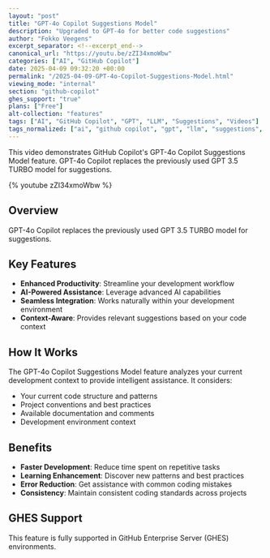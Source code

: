 ```yaml
---
layout: "post"
title: "GPT-4o Copilot Suggestions Model"
description: "Upgraded to GPT-4o for better code suggestions"
author: "Fokko Veegens"
excerpt_separator: <!--excerpt_end-->
canonical_url: "https://youtu.be/zZI34xmoWbw"
categories: ["AI", "GitHub Copilot"]
date: 2025-04-09 09:32:20 +00:00
permalink: "/2025-04-09-GPT-4o-Copilot-Suggestions-Model.html"
viewing_mode: "internal"
section: "github-copilot"
ghes_support: "true"
plans: ["Free"]
alt-collection: "features"
tags: ["AI", "GitHub Copilot", "GPT", "LLM", "Suggestions", "Videos"]
tags_normalized: ["ai", "github copilot", "gpt", "llm", "suggestions", "videos"]
---
```


This video demonstrates GitHub Copilot's GPT-4o Copilot Suggestions Model feature. GPT-4o Copilot replaces the previously used GPT 3.5 TURBO model for suggestions.<!--excerpt_end-->

{% youtube zZI34xmoWbw %}

## Overview

GPT-4o Copilot replaces the previously used GPT 3.5 TURBO model for suggestions.

## Key Features

- **Enhanced Productivity**: Streamline your development workflow
- **AI-Powered Assistance**: Leverage advanced AI capabilities
- **Seamless Integration**: Works naturally within your development environment
- **Context-Aware**: Provides relevant suggestions based on your code context

## How It Works

The GPT-4o Copilot Suggestions Model feature analyzes your current development context to provide intelligent assistance. It considers:

- Your current code structure and patterns
- Project conventions and best practices
- Available documentation and comments
- Development environment context

## Benefits

- **Faster Development**: Reduce time spent on repetitive tasks
- **Learning Enhancement**: Discover new patterns and best practices
- **Error Reduction**: Get assistance with common coding mistakes
- **Consistency**: Maintain consistent coding standards across projects

## GHES Support

This feature is fully supported in GitHub Enterprise Server (GHES) environments.
